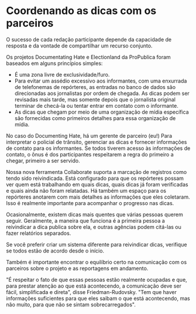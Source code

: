 # Coordenando as dicas com os parceiros

O sucesso de cada redação participante depende da capacidade de resposta e da vontade de compartilhar um recurso conjunto.

Os projetos Documentating Hate e Electionland da ProPublica foram baseados em alguns princípios simples:

* É uma zona livre de exclusividade/furo.
* Para evitar um assédio excessivo aos informantes, com uma enxurrada de telefonemas de repórteres, as entradas no banco de dados são direcionadas aos jornalistas por ordem de chegada. As dicas podem ser revisadas mais tarde, mas somente depois que o jornalista original terminar de checá-la ou tentar entrar em contato com o informante.
* As dicas que chegam por meio de uma organização de mídia específica são fornecidas como primeiros detalhes para essa organização de mídia.

No caso do Documenting Hate, há um gerente de parceiro \(eu!\) Para interpretar o policial de trânsito, gerenciar as dicas e fornecer informações de contato para os informantes. Se todos tiverem acesso às informações de contato, o ônus é dos participantes respeitarem a regra do primeiro a chegar, primeiro a ser servido.

Nossa nova ferramenta Collaborate suporta a marcação de registros como tendo sido reivindicada. Está configurado para que os repórteres possam ver quem está trabalhando em quais dicas, quais dicas já foram verificadas e quais ainda não foram relatadas. Há também um espaço para os repórteres anotarem com mais detalhes as informações que eles coletaram. Isso é realmente importante para acompanhar o progresso nas dicas.

Ocasionalmente, existem dicas mais quentes que várias pessoas querem seguir. Geralmente, a maneira que funciona é a primeira pessoa a reivindicar a dica publica sobre ela, e outras agências podem citá-las ou fazer relatórios separados.

Se você preferir criar um sistema diferente para reivindicar dicas, verifique se todos estão de acordo desde o início.

Também é importante encontrar o equilíbrio certo na comunicação com os parceiros sobre o projeto e as reportagens em andamento.

"É respeitar o fato de que essas pessoas estão realmente ocupadas e que, para prestar atenção ao que está acontecendo, a comunicação deve ser fácil, simplificada e direta", disse Friedman-Rudovsky. "Tem que haver informações suficientes para que eles saibam o que está acontecendo, mas não muito, para que não se sintam sobrecarregados".

